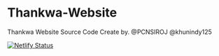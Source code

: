 # Thankwa-Website

Thankwa Website Source Code Create by. @PCNSIROJ @khunindy125

[![Netlify Status](https://api.netlify.com/api/v1/badges/db12b52b-da1d-40dd-9c92-2358c7ab5bb6/deploy-status)](https://app.netlify.com/sites/thankwa/deploys)

